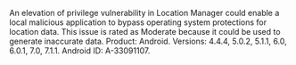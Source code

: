 An elevation of privilege vulnerability in Location Manager could enable a local malicious application to bypass operating system protections for location data. This issue is rated as Moderate because it could be used to generate inaccurate data. Product: Android. Versions: 4.4.4, 5.0.2, 5.1.1, 6.0, 6.0.1, 7.0, 7.1.1. Android ID: A-33091107.